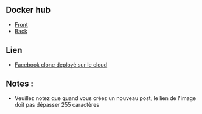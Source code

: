 ## Docker hub 
- [Front](https://hub.docker.com/repository/docker/argus416/h3-facebook-clone-front/general)
- [Back](https://hub.docker.com/repository/docker/argus416/h3-facebook-clone-back/general)

## Lien
- [Facebook clone deployé sur le cloud](http://20.111.47.38:3000)


## Notes : 
- Veuillez notez que quand vous créez un nouveau post, le lien de l'image doit pas dépasser 255 caractères